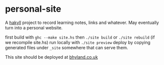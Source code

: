 personal-site
=============

A [hakyll](http://jaspervdj.be/hakyll/) project to record learning notes, links and whatever.
May eventually turn into a personal website.

first build with `ghc --make site.hs`
then `./site build`
or `./site rebuild` (if we recompile site.hs)
run locally with `./site preview`
deploy by copying generated files under `_site` somewhere that can serve them.

This site should be deployed at [bhyland.co.uk](http://bhyland.co.uk)
